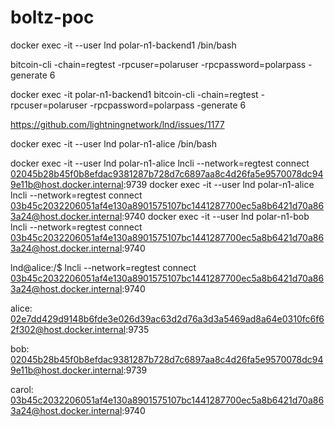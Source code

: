 # boltz-poc


docker exec -it --user lnd polar-n1-backend1 /bin/bash

bitcoin-cli -chain=regtest -rpcuser=polaruser -rpcpassword=polarpass -generate 6

docker exec -it polar-n1-backend1 bitcoin-cli -chain=regtest -rpcuser=polaruser -rpcpassword=polarpass -generate 6

https://github.com/lightningnetwork/lnd/issues/1177


docker exec -it --user lnd polar-n1-alice /bin/bash

docker exec -it --user lnd polar-n1-alice lncli --network=regtest connect 02045b28b45f0b8efdac9381287b728d7c6897aa8c4d26fa5e9570078dc949e11b@host.docker.internal:9739
docker exec -it --user lnd polar-n1-alice lncli --network=regtest connect 03b45c2032206051af4e130a8901575107bc1441287700ec5a8b6421d70a863a24@host.docker.internal:9740
docker exec -it --user lnd polar-n1-bob lncli --network=regtest connect 03b45c2032206051af4e130a8901575107bc1441287700ec5a8b6421d70a863a24@host.docker.internal:9740

lnd@alice:/$ lncli --network=regtest connect 03b45c2032206051af4e130a8901575107bc1441287700ec5a8b6421d70a863a24@host.docker.internal:9740

alice:
02e7dd429d9148b6fde3e026d39ac63d2d76a3d3a5469ad8a64e0310fc6f62f302@host.docker.internal:9735

bob: 
02045b28b45f0b8efdac9381287b728d7c6897aa8c4d26fa5e9570078dc949e11b@host.docker.internal:9739

carol:
03b45c2032206051af4e130a8901575107bc1441287700ec5a8b6421d70a863a24@host.docker.internal:9740
